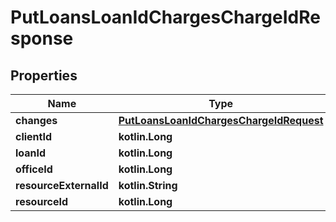 
# PutLoansLoanIdChargesChargeIdResponse

## Properties
| Name | Type | Description | Notes |
| ------------ | ------------- | ------------- | ------------- |
| **changes** | [**PutLoansLoanIdChargesChargeIdRequest**](PutLoansLoanIdChargesChargeIdRequest.md) |  |  [optional] |
| **clientId** | **kotlin.Long** |  |  [optional] |
| **loanId** | **kotlin.Long** |  |  [optional] |
| **officeId** | **kotlin.Long** |  |  [optional] |
| **resourceExternalId** | **kotlin.String** |  |  [optional] |
| **resourceId** | **kotlin.Long** |  |  [optional] |



